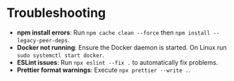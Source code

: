 # Troubleshooting

- **npm install errors**: Run `npm cache clean --force` then `npm install --legacy-peer-deps`.
- **Docker not running**: Ensure the Docker daemon is started. On Linux run `sudo systemctl start docker`.
- **ESLint issues**: Run `npx eslint --fix .` to automatically fix problems.
- **Prettier format warnings**: Execute `npx prettier --write .`.
